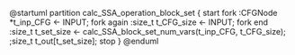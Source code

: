 @startuml
partition calc_SSA_operation_block_set {
    start
    fork
        :CFGNode *t_inp_CFG <- INPUT;
    fork again
        :size_t t_CFG_size <- INPUT;
    fork end
    :size_t t_set_size <- calc_SSA_block_set_num_vars(t_inp_CFG, t_CFG_size);
    ;size_t t_out[t_set_size];
    stop
}
@enduml
